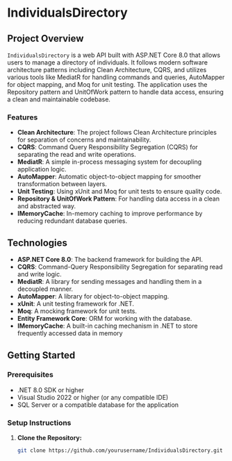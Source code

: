 # IndividualsDirectory

## Project Overview

`IndividualsDirectory` is a web API built with ASP.NET Core 8.0 that allows users to manage a directory of individuals. It follows modern software architecture patterns including Clean Architecture, CQRS, and utilizes various tools like MediatR for handling commands and queries, AutoMapper for object mapping, and Moq for unit testing. The application uses the Repository pattern and UnitOfWork pattern to handle data access, ensuring a clean and maintainable codebase.

### Features
- **Clean Architecture**: The project follows Clean Architecture principles for separation of concerns and maintainability.
- **CQRS**: Command Query Responsibility Segregation (CQRS) for separating the read and write operations.
- **MediatR**: A simple in-process messaging system for decoupling application logic.
- **AutoMapper**: Automatic object-to-object mapping for smoother transformation between layers.
- **Unit Testing**: Using xUnit and Moq for unit tests to ensure quality code.
- **Repository & UnitOfWork Pattern**: For handling data access in a clean and abstracted way.
- **IMemoryCache**: In-memory caching to improve performance by reducing redundant database queries.

## Technologies

- **ASP.NET Core 8.0**: The backend framework for building the API.
- **CQRS**: Command-Query Responsibility Segregation for separating read and write logic.
- **MediatR**: A library for sending messages and handling them in a decoupled manner.
- **AutoMapper**: A library for object-to-object mapping.
- **xUnit**: A unit testing framework for .NET.
- **Moq**: A mocking framework for unit tests.
- **Entity Framework Core**: ORM for working with the database.
- **IMemoryCache**: A built-in caching mechanism in .NET to store frequently accessed data in memory

## Getting Started

### Prerequisites

- .NET 8.0 SDK or higher
- Visual Studio 2022 or higher (or any compatible IDE)
- SQL Server or a compatible database for the application

### Setup Instructions

1. **Clone the Repository:**

   ```bash
   git clone https://github.com/yourusername/IndividualsDirectory.git
